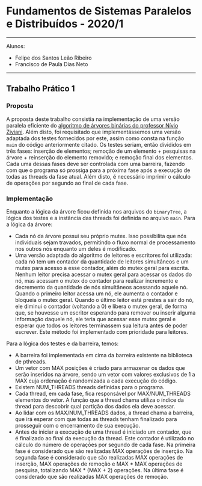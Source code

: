 # Fundamentos de Sistemas Paralelos e Distribuídos - 2020/1
___
Alunos:
- Felipe dos Santos Leão Ribeiro
- Francisco de Paula Dias Neto
___
## Trabalho Prático 1
### Proposta
A proposta deste trabalho consistia na implementação de uma versão paralela eficiente do [algoritmo de árvores binárias do professor Nívio Ziviani](https://www2.dcc.ufmg.br/livros/algoritmos/cap5/codigo/c/5.4a5.10-arvorebinaria.c). Além disto, foi requisitado que implementássemos uma versão adaptada dos testes fornecidos por este, assim como consta na função `main` do código anteriormente citado. Os testes seriam, então divididos em três fases: inserção de elementos; remoção de um elemento + pesquisas na árvore + reinserção do elemento removido; e remoção final dos elementos. Cada uma dessas fases deve ser controlada com uma barreira, fazendo com que o programa só prossiga para a próxima fase após a execução de todas as threads da fase atual. Além disto, é necessário imprimir o cálculo de operações por segundo ao final de cada fase.

### Implementação
Enquanto a lógica da árvore ficou definida nos arquivos do `binaryTree`, a lógica dos testes e a instância das threads foi definida no arquivo `main`. Para a lógica da árvore:
- Cada nó da árvore possui seu próprio mutex. Isso possibilita que nós individuais sejam travados, permitindo o fluxo normal de processamento nos outros nós enquanto um deles é modificado.
- Uma versão adaptada do algoritmo de leitores e escritores foi utilizada: cada nó tem um contador da quantidade de leitores simultâneos e um mutex para acesso a esse contador, além do mutex geral para escrita. Nenhum leitor precisa acessar o mutex geral para acessar os dados do nó, mas acessam o mutex do contador para realizar incremento e decremento da quantidade de nós simultâneos acessando aquele nó. Quando o primeiro leitor acessa um nó, ele aumenta o contador e bloqueia o mutex geral. Quando o último leitor está prestes a sair do nó, ele diminui o contador (voltando a 0) e libera o mutex geral, de forma que, se houvesse um escritor esperando para remover ou inserir alguma informação daquele nó, ele teria que acessar esse mutex geral e esperar que todos os leitores terminassem sua leitura antes de poder escrever. Este método foi implementado com prioridade para leitores.

Para a lógica dos testes e da barreira, temos:
- A barreira foi implementada em cima da barreira existente na biblioteca de pthreads.
- Um vetor com MAX posições é criado para armazenar os dados que serão inseridos na árvore, sendo um vetor com valores exclusivos de 1 a MAX cuja ordenação é randomizada a cada execução do código.
- Existem NUM_THREADS threads definidas para o programa.
- Cada thread, em cada fase, fica responsável por MAX/NUM_THREADS elementos do vetor. A função que a thread chama utiliza o índice da thread para descobrir qual partição dos dados ela deve acessar.
- Ao lidar com os MAX/NUM_THREADS dados, a thread chama a barreira, que irá esperar com que todas as threads tenham finalizado para prosseguir com o encerramento de sua execução.
- Antes de iniciar a execução de uma thread é iniciado um contador, que é finalizado ao final da execução da thread. Este contador é utilizado no cálculo do número de operações por segundo de cada fase. Na primeira fase é considerado que são realizadas MAX operações de inserção. Na segunda fase é considerado que são realizadas MAX operações de inserção, MAX operações de remoção e MAX * MAX operações de pesquisa, totalizando MAX * (MAX + 2) operações. Na última fase é considerado que são realizadas MAX operações de remoção.
